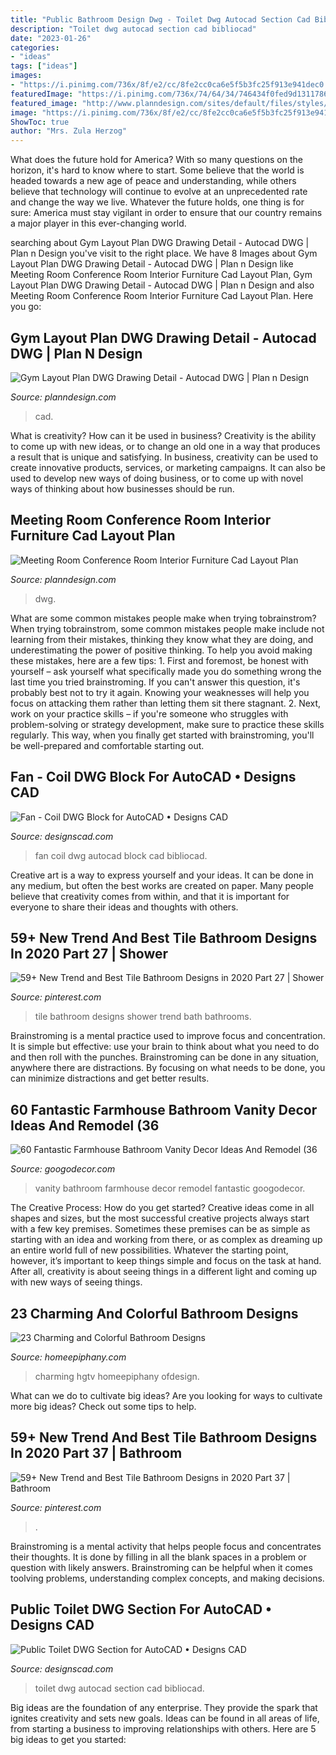 ```yaml
---
title: "Public Bathroom Design Dwg - Toilet Dwg Autocad Section Cad Bibliocad"
description: "Toilet dwg autocad section cad bibliocad"
date: "2023-01-26"
categories:
- "ideas"
tags: ["ideas"]
images:
- "https://i.pinimg.com/736x/8f/e2/cc/8fe2cc0ca6e5f5b3fc25f913e941dec0.jpg"
featuredImage: "https://i.pinimg.com/736x/74/64/34/746434f0fed9d131178680e80ac9bc52.jpg"
featured_image: "http://www.planndesign.com/sites/default/files/styles/1200x620/public/2020/01/meeting-room-conference-room-interior-furniture-cad-layout-plan.jpg?itok=gyvXnx3R"
image: "https://i.pinimg.com/736x/8f/e2/cc/8fe2cc0ca6e5f5b3fc25f913e941dec0.jpg"
ShowToc: true
author: "Mrs. Zula Herzog"
---
```



What does the future hold for America? With so many questions on the horizon, it's hard to know where to start. Some believe that the world is headed towards a new age of peace and understanding, while others believe that technology will continue to evolve at an unprecedented rate and change the way we live. Whatever the future holds, one thing is for sure: America must stay vigilant in order to ensure that our country remains a major player in this ever-changing world.

	

		
searching about Gym Layout Plan DWG Drawing Detail - Autocad DWG | Plan n Design you've visit to the right place. We have 8 Images about Gym Layout Plan DWG Drawing Detail - Autocad DWG | Plan n Design like Meeting Room Conference Room Interior Furniture Cad Layout Plan, Gym Layout Plan DWG Drawing Detail - Autocad DWG | Plan n Design and also Meeting Room Conference Room Interior Furniture Cad Layout Plan. Here you go:
		
    
## Gym Layout Plan DWG Drawing Detail - Autocad DWG | Plan N Design

<img loading=lazy src="https://www.planndesign.com/sites/default/files/styles/1200x620/public/dwgs/2015/11/04/image1_54.jpg?itok=LUa9eAAe" onerror="this.onerror=null;this.src='https://tse1.mm.bing.net/th?id=OIP.mpbtip46qJVemsif8laSQgHaD0&amp;pid=15.1';" alt="Gym Layout Plan DWG Drawing Detail - Autocad DWG | Plan n Design">

_Source: planndesign.com_

>cad. 

	

What is creativity? How can it be used in business?
Creativity is the ability to come up with new ideas, or to change an old one in a way that produces a result that is unique and satisfying. In business, creativity can be used to create innovative products, services, or marketing campaigns. It can also be used to develop new ways of doing business, or to come up with novel ways of thinking about how businesses should be run.

    
## Meeting Room Conference Room Interior Furniture Cad Layout Plan

<img loading=lazy src="http://www.planndesign.com/sites/default/files/styles/1200x620/public/2020/01/meeting-room-conference-room-interior-furniture-cad-layout-plan.jpg?itok=gyvXnx3R" onerror="this.onerror=null;this.src='https://tse2.mm.bing.net/th?id=OIP.768aWpTOEpkK0kG_u2TW_wHaD0&amp;pid=15.1';" alt="Meeting Room Conference Room Interior Furniture Cad Layout Plan">

_Source: planndesign.com_

>dwg. 

	

What are some common mistakes people make when trying tobrainstrom?
When trying tobrainstrom, some common mistakes people make include not learning from their mistakes, thinking they know what they are doing, and underestimating the power of positive thinking. To help you avoid making these mistakes, here are a few tips: 1. First and foremost, be honest with yourself – ask yourself what specifically made you do something wrong the last time you tried brainstroming. If you can't answer this question, it's probably best not to try it again. Knowing your weaknesses will help you focus on attacking them rather than letting them sit there stagnant. 2. Next, work on your practice skills – if you're someone who struggles with problem-solving or strategy development, make sure to practice these skills regularly. This way, when you finally get started with brainstroming, you'll be well-prepared and comfortable starting out. 
    
## Fan - Coil DWG Block For AutoCAD • Designs CAD

<img loading=lazy src="https://designscad.com/wp-content/uploads/2017/02/fan___coil_dwg_block_for_autocad_87105.gif" onerror="this.onerror=null;this.src='https://tse3.mm.bing.net/th?id=OIP.NsLDICBjRedi1J1m4gaLTQHaJ4&amp;pid=15.1';" alt="Fan - Coil DWG Block for AutoCAD • Designs CAD">

_Source: designscad.com_

>fan coil dwg autocad block cad bibliocad. 

	

Creative art is a way to express yourself and your ideas. It can be done in any medium, but often the best works are created on paper. Many people believe that creativity comes from within, and that it is important for everyone to share their ideas and thoughts with others.

    
## 59+ New Trend And Best Tile Bathroom Designs In 2020 Part 27 | Shower

<img loading=lazy src="https://i.pinimg.com/736x/74/64/34/746434f0fed9d131178680e80ac9bc52.jpg" onerror="this.onerror=null;this.src='https://tse4.mm.bing.net/th?id=OIP.0_AYoCJA-5orNMe_B22gVAHaLH&amp;pid=15.1';" alt="59+ New Trend and Best Tile Bathroom Designs in 2020 Part 27 | Shower">

_Source: pinterest.com_

>tile bathroom designs shower trend bath bathrooms. 

	

Brainstroming is a mental practice used to improve focus and concentration. It is simple but effective: use your brain to think about what you need to do and then roll with the punches. Brainstroming can be done in any situation, anywhere there are distractions. By focusing on what needs to be done, you can minimize distractions and get better results.

    
## 60 Fantastic Farmhouse Bathroom Vanity Decor Ideas And Remodel (36

<img loading=lazy src="https://i0.wp.com/googodecor.com/wp-content/uploads/2018/12/60-Fantastic-Farmhouse-Bathroom-Vanity-Decor-Ideas-And-Remodel-36.jpg?fit=1200%2C1800&amp;ssl=1" onerror="this.onerror=null;this.src='https://tse3.mm.bing.net/th?id=OIP.q65jw0X8g0BsLja1F09pDwHaLH&amp;pid=15.1';" alt="60 Fantastic Farmhouse Bathroom Vanity Decor Ideas And Remodel (36">

_Source: googodecor.com_

>vanity bathroom farmhouse decor remodel fantastic googodecor. 

	

The Creative Process: How do you get started?
Creative ideas come in all shapes and sizes, but the most successful creative projects always start with a few key premises. Sometimes these premises can be as simple as starting with an idea and working from there, or as complex as dreaming up an entire world full of new possibilities. Whatever the starting point, however, it’s important to keep things simple and focus on the task at hand. After all, creativity is about seeing things in a different light and coming up with new ways of seeing things.

    
## 23 Charming And Colorful Bathroom Designs

<img loading=lazy src="https://homeepiphany.com/wp-content/uploads/2015/07/23-Charming-and-Colorful-Bathroom-Designs-1-768x1024.jpg" onerror="this.onerror=null;this.src='https://tse2.mm.bing.net/th?id=OIP.9eR8FuxyhtfVzhRh9hoCEQHaJ4&amp;pid=15.1';" alt="23 Charming and Colorful Bathroom Designs">

_Source: homeepiphany.com_

>charming hgtv homeepiphany ofdesign. 

	

What can we do to cultivate big ideas?
Are you looking for ways to cultivate more big ideas? Check out some tips to help.

    
## 59+ New Trend And Best Tile Bathroom Designs In 2020 Part 37 | Bathroom

<img loading=lazy src="https://i.pinimg.com/736x/8f/e2/cc/8fe2cc0ca6e5f5b3fc25f913e941dec0.jpg" onerror="this.onerror=null;this.src='https://tse4.mm.bing.net/th?id=OIP.eINeaxW2BMUZUmc2BD7BxQHaLH&amp;pid=15.1';" alt="59+ New Trend and Best Tile Bathroom Designs in 2020 Part 37 | Bathroom">

_Source: pinterest.com_

>. 

	

Brainstroming is a mental activity that helps people focus and concentrates their thoughts. It is done by filling in all the blank spaces in a problem or question with likely answers. Brainstroming can be helpful when it comes toolving problems, understanding complex concepts, and making decisions.

    
## Public Toilet DWG Section For AutoCAD • Designs CAD

<img loading=lazy src="https://designscad.com/wp-content/uploads/2017/02/public_toilet_dwg_section_for_autocad_77044.gif" onerror="this.onerror=null;this.src='https://tse2.mm.bing.net/th?id=OIP.1ncs1KSu5BB1_1JpbcKOJwHaDD&amp;pid=15.1';" alt="Public Toilet DWG Section for AutoCAD • Designs CAD">

_Source: designscad.com_

>toilet dwg autocad section cad bibliocad. 

	

Big ideas are the foundation of any enterprise. They provide the spark that ignites creativity and sets new goals. Ideas can be found in all areas of life, from starting a business to improving relationships with others. Here are 5 big ideas to get you started:

